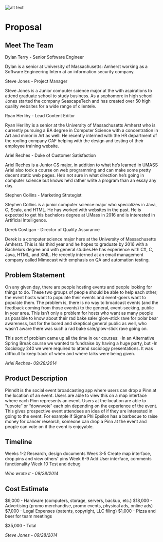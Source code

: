 ![alt text](http://i.imgur.com/3EiNkXk.png?1 "PinndIt")

# Proposal

## Meet The Team

Dylan Terry - Senior Software Engineer

Dylan is a senior at University of Massachusetts: Amherst working as a Software Engineering Intern at an information security company.

Steve Jones - Project Manager

Steve Jones is a Junior computer science major at the with aspirations to attend graduate school to study business. As a sophomore in high school Jones started the company SeascapeTech and has created over 50 high quality websites for a wide range of clientele. 

Ryan Herlihy - Lead Content Editor

Ryan Herlihy is a senior at the University of Massachusetts Amherst who is currently pursuing a BA degree in Computer Science with a concentration in Art and minor in Art as well. He recently interned with the HR department of the roofing company GAF helping with the design and testing of their employee training website.

Ariel Reches - Duke of Customer Satisfaction

Ariel Reches is a Junior CS major, in addition to what he’s learned in UMASS Ariel also took a course on web programming and can make some pretty decent static web pages. He’s not sure in what direction he’s going in computer science but knows he’d rather write a program than an essay any day. 

Stephen Collins - Marketing Strategist

Stephen Collins is a junior computer science major who specializes in Java, C, Scala, and HTML. He has worked with websites in the past. He is expected to get his bachelors degree at UMass in 2016 and is interested in Artificial Intelligence.

Derek Costigan  - Director of Quality Assurance

Derek is a computer science major here at the University of Massachusetts Amherst. This is his third year and he hopes to graduate by 2016 with a Bachelors degree and with general studies.He has experience with C#, C, Java, HTML, and XML. He recently interned at an email management company called Mimecast with emphasis on QA and automation testing. 



## Problem Statement

On any given day, there are people hosting events and people looking for things to do. These two groups of people should be able to help each other; the event hosts want to populate their events and event-goers want to populate them. The problem is, there is no way to broadcast events (and the feedback coming from those events) to the general, event-seeking, public in your area.  This isn’t only a problem for hosts who want as many people as possible to know about their rad bake sale/ glow-stick rave for polar bear awareness, but for the bored and skeptical general public as well, who wasn’t aware there was such a rad bake sale/glow-stick rave going on. 

This sort of problem came up all the time in our courses:
-In an Alternative Spring Break course we wanted to fundraise by having a huge party, but 
-In Sociology 240 we were required to attend sociology presentations. It was difficult to keep track of when and where talks were being given.

_Ariel Reches- 09/28/2014_


## Product Description

PinndIt is the social event broadcasting app where users can drop a Pinn at the location of an event. Users are able to view this on a map interface where each Pinn represents an event. Users at the location are able to “upvote” or “downvote” each pin depending on the experience of the event. This gives prospective event attendees an idea of if they are interested in going to the event. For example if Sigma Phi Epsilon has a barbecue to raise money for cancer research, someone can drop a Pinn at the event and people can vote on if the event is enjoyable.


## Timeline
Weeks 1-2
Research, design documents
Week 3-5
Create map interface, drop pins and view others' pins
Week 6-9
Add User interface, comments functionality
Week 10
Test and debug




_Who wrote it - 09/28/2014_


## Cost Estimate

$9,000   - Hardware (computers, storage, servers, backup, etc.)
$18,000 - Advertising (promo merchandise, promo events, physical ads, online ads)
$7,000   - Legal Expenses (patents, copyright, LLC filing)
$1,000   - Pizza and beer for team meetings

$35,000 - Total

_Steve Jones - 09/28/2014_
